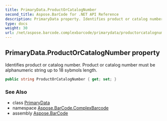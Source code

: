 ```yaml
---
title: PrimaryData.ProductOrCatalogNumber
second_title: Aspose.BarCode for .NET API Reference
description: PrimaryData property. Identifies product or catalog number. Product or catalog number must be alphanumeric string up to 18 sybmols length
type: docs
weight: 30
url: /net/aspose.barcode.complexbarcode/primarydata/productorcatalognumber/
---
```

## PrimaryData.ProductOrCatalogNumber property

Identifies product or catalog number. Product or catalog number must be alphanumeric string up to 18 sybmols length.

```csharp
public string ProductOrCatalogNumber { get; set; }
```

### See Also

* class [PrimaryData](../)
* namespace [Aspose.BarCode.ComplexBarcode](../../../aspose.barcode.complexbarcode/)
* assembly [Aspose.BarCode](../../../)



